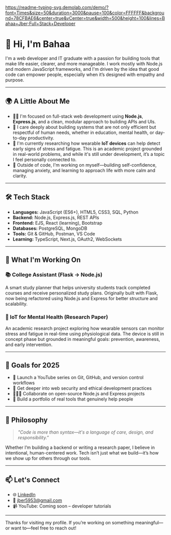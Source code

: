 https://readme-typing-svg.demolab.com/demo/?font=Times&size=50&duration=3000&pause=100&color=FFFFFF&background=78CFBAE6&center=true&vCenter=true&width=500&height=100&lines=Bahaa+Jber;Full+Stack+Developer

# 👋 Hi, I'm Bahaa

I'm a web developer and IT graduate with a passion for building tools that make life easier, clearer, and more manageable. I work mostly with Node.js and modern JavaScript frameworks, and I'm driven by the idea that good code can empower people, especially when it’s designed with empathy and purpose.

---

## 🌍 A Little About Me

- 👨‍💻 I'm focused on full-stack web development using **Node.js**, **Express.js**, and a clean, modular approach to building APIs and UIs.  
- 💬 I care deeply about building systems that are not only efficient but respectful of human needs, whether in education, mental health, or day-to-day productivity.  
- 🧠 I'm currently researching how wearable **IoT devices** can help detect early signs of stress and fatigue. This is an academic project grounded in real-world problems, and while it's still under development, it’s a topic I feel personally connected to.  
- 🌱 Outside of code, I'm working on myself—building self-confidence, managing anxiety, and learning to approach life with more calm and clarity.

---

## 🛠 Tech Stack

- **Languages:** JavaScript (ES6+), HTML5, CSS3, SQL, Python  
- **Backend:** Node.js, Express.js, REST APIs  
- **Frontend:** EJS, React (learning), Bootstrap  
- **Databases:** PostgreSQL, MongoDB  
- **Tools:** Git & GitHub, Postman, VS Code  
- **Learning:** TypeScript, Next.js, OAuth2, WebSockets  

---

## 🚀 What I'm Working On

### 📚 College Assistant (Flask → Node.js)
A smart study planner that helps university students track completed courses and receive personalized study plans. Originally built with Flask, now being refactored using Node.js and Express for better structure and scalability.

### 🧠 IoT for Mental Health (Research Paper)
An academic research project exploring how wearable sensors can monitor stress and fatigue in real-time using physiological data. The device is still in concept phase but grounded in meaningful goals: prevention, awareness, and early intervention.

---

## 🎯 Goals for 2025

- 🎥 Launch a YouTube series on Git, GitHub, and version control workflows  
- 🔐 Get deeper into web security and ethical development practices  
- 🧑‍🤝‍🧑 Collaborate on open-source Node.js and Express projects  
- 🧰 Build a portfolio of real tools that genuinely help people  

---

## 🧭 Philosophy

> _"Code is more than syntax—it's a language of care, design, and responsibility."_

Whether I’m building a backend or writing a research paper, I believe in intentional, human-centered work. Tech isn’t just what we build—it’s how we show up for others through our tools.

---

## 📫 Let's Connect

- 🌐 [LinkedIn](https://www.linkedin.com/in/bahaa-jber-619482244/)  
- 📧 jber5953@gmail.com  
- 📹 YouTube: Coming soon – developer tutorials

---

Thanks for visiting my profile. If you’re working on something meaningful—or want to—feel free to reach out!
